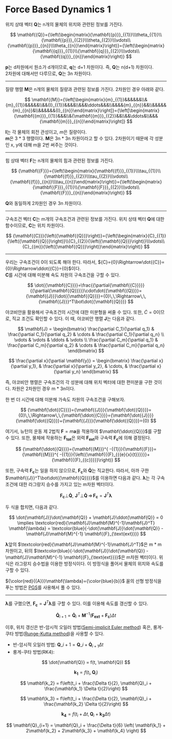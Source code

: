 # Force Based Dynamics 1

위치 상태 벡터 $\mathbf{{Q}}$는 n개의 물체의 위치와 관련된 정보를 가진다.

$$
\mathbf{{Q}}={\left(\begin{matrix}{\mathbf{{p}}}_{{1}}\\\theta_{{1}}\\{\mathbf{{p}}}_{{2}}\\\theta_{{2}}\\\vdots\\{\mathbf{{p}}}_{{n}}\\\theta_{{n}}\end{matrix}\right)}={\left(\begin{matrix}{\mathbf{{q}}}_{{1}}\\{\mathbf{{q}}}_{{2}}\\\vdots\\{\mathbf{{q}}}_{{n}}\end{matrix}\right)}
$$

$\mathbf{{p}}$는 d차원에서 원소가 d개이므로, $\mathbf{{q}}$는 d+1 차원이다. 즉, $\mathbf{{Q}}$는 n(d+1) 차원이다.  
2차원에 대해서만 다루므로, $\mathbf{{Q}}$는 3n 차원이다.

---

질량 행렬 $\mathbf{{M}}$은 n개의 물체의 질량과 관련된 정보를 가진다. 2차원인 경우 아래와 같다.

$$
\mathbf{{M}}={\left[\begin{matrix}{m}_{{1}}&&&&&&\\&{m}_{{1}}&&&&&\\&&{I}_{{1}}&&&&\\&&&\ddots&&&\\&&&&{m}_{{n}}&&\\&&&&&{m}_{{n}}&\\&&&&&&{I}_{{n}}\end{matrix}\right]}={\left[\begin{matrix}{\mathbf{{m}}}_{{1}}&&&\\&{\mathbf{{m}}}_{{2}}&&\\&&\ddots&\\&&&{\mathbf{{m}}}_{{n}}\end{matrix}\right]}
$$

$\mathbf{{I}}$는 각 물체의 회전 관성이고, $m$은 질량이다.  
$\mathbf{{m}}$은 3 * 3 행렬이다. $\mathbf{{M}}$은 3n * 3n 차원이라고 할 수 있다. 2차원이기 때문에 각 성분인 x, y에 대해 m을 2번 써주는 것이다.

---

힘 상태 벡터 $\mathbf{{F}}$는 n개의 물체의 힘과 관련된 정보를 가진다.

$$
{\mathbf{{F}}}={\left(\begin{matrix}{\mathbf{{f}}}_{{1}}\\\tau_{{1}}\\{\mathbf{{f}}}_{{2}}\\\tau_{{2}}\\\vdots\\{\mathbf{{f}}}_{{n}}\\\tau_{{n}}\end{matrix}\right)}={\left(\begin{matrix}{\mathbf{{F}}}_{{1}}\\{\mathbf{{F}}}_{{2}}\\\vdots\\{\mathbf{{F}}}_{{n}}\end{matrix}\right)}
$$

$\mathbf{{Q}}$와 동일하게 2차원인 경우 3n 차원이다.

---

구속조건 벡터 $\mathbf{{C}}$는 m개의 구속조건과 관련된 정보를 가진다. 위치 상태 벡터 $\mathbf{{Q}}$에 대한 함수이므로, $\mathbf{{C}}$는 위치 차원이다.

$$
{\mathbf{{C}}}{\left({\mathbf{{Q}}}\right)}={\left(\begin{matrix}{C}_{{1}}{\left({\mathbf{{Q}}}\right)}\\{C}_{{2}}{\left({\mathbf{{Q}}}\right)}\\\vdots\\{C}_{{m}}{\left({\mathbf{{Q}}}\right)}\end{matrix}\right)}
$$

---

우리는 구속조건이 0이 되도록 해야 한다. 따라서, ${C}={0}\Rightarrow\dot{{C}}={0}\Rightarrow\ddot{{C}}={0}$이다.  
$\mathbf{{C}}$를 시간에 대해 미분해 속도 차원의 구속조건을 구할 수 있다.

$$
\dot{{\mathbf{{C}}}}=\frac{{\partial{\mathbf{{C}}}}}{{\partial{\mathbf{{Q}}}}}\cdot\dot{{\mathbf{{Q}}}}={\mathbf{{J}}}\dot{{\mathbf{{Q}}}}={0}\,\,\Rightarrow\,\,{\mathbf{{J}}}^T\bot\dot{{\mathbf{{Q}}}}
$$

야코비안을 활용해서 구속조건의 시간에 대한 미분형을 써줄 수 있다. 또한, $\dot{{C}}={0}$이므로, 직교 조건도 확인할 수 있다. 이 때, 야코비안 행렬 $\mathbf{{J}}$는 다음과 같다.

$$
\mathbf{J} = \begin{bmatrix}
\frac{\partial C_1}{\partial q_1} & \frac{\partial C_1}{\partial q_2} & \cdots & \frac{\partial C_1}{\partial q_n} \\
\vdots & \vdots & \ddots & \vdots \\
\frac{\partial C_m}{\partial q_1} & \frac{\partial C_m}{\partial q_2} & \cdots & \frac{\partial C_m}{\partial q_n}
\end{bmatrix}
$$

$$
\frac{\partial x}{\partial \mathbf{y}} = \begin{bmatrix} \frac{\partial x}{\partial y_1}, & \frac{\partial x}{\partial y_2}, & \cdots, & \frac{\partial x}{\partial y_n} \end{bmatrix}
$$

즉, 야코비안 행렬은 구속조건의 각 성분에 대해 위치 벡터에 대한 편미분을 구한 것이다. 차원은 2차원인 경우 m * 3n이다.

한 번 더 시간에 대해 미분해 가속도 차원의 구속조건을 구해보자.

$$
{\mathbf{\dot{{C}}}}={\mathbf{{J}}}{\mathbf{\dot{{Q}}}}={0}\,\,\Rightarrow\,\,{\mathbf{\ddot{{C}}}}={\mathbf{\dot{{J}}}}{\mathbf{\dot{{Q}}}}+{\mathbf{{J}}}{\mathbf{\ddot{{Q}}}}={0}
$$

여기서, 뉴턴의 운동 제 2법칙 ${\mathbf{{F}}}={m}{\mathbf{{a}}}$을 적용하여 $\mathbf{\ddot{{Q}}}$를 구할 수 있다. 또한, 물체에
작용하는 $\mathbf{{F_{tot}}}$은 외력 $\mathbf{{F_{ext}}}$와 구속력 $\mathbf{{F_c}}$에 의해 결정된다.

$$
{\mathbf{\ddot{{Q}}}}={\mathbf{{M}}}^{ -{{1}}}{\mathbf{{F}}}={\mathbf{{M}}}^{ -{{1}}}{\left({\mathbf{{{F}_{{{e}{x}{t}}}}}}+{\mathbf{{{F}_{{c}}}}}\right)}
$$

또한, 구속력 $\mathbf{{F_c}}$는 일을 하지 않으므로, $\mathbf{{F_c}}$와 $\mathbf{{\dot{{Q}}}}$는 직교한다. 따라서, 아까
구한 $\mathbf{{J}}^T\bot\dot{{\mathbf{{Q}}}}$를 이용하면 다음과 같다.
$\mathbf{{\lambda}}$는 각 구속조건에 대한 라그랑지 승수를 가지고 있는 m차원 벡터이다.

$$
{\mathbf{{{F}_{{c}}}}}\bot{\mathbf{\dot{{Q}}}},\,\,{\mathbf{{J}}}^{T}\bot{\mathbf{\dot{{Q}}}}\,\Rightarrow\,{\mathbf{{{F}_{{c}}}}}={\mathbf{{J}}}^{T}{\mathbf{{\lambda}}}
$$

두 식을 합치면, 다음과 같다.

$$
\dot{\mathbf{J}}\dot{\mathbf{Q}} + \mathbf{J}\ddot{\mathbf{Q}} = 0 \implies \textcolor{red}{\mathbf{J}\mathbf{M}^{-1}\mathbf{J}^T} \mathbf{\lambda} = \textcolor{blue}{-\dot{\mathbf{J}}\dot{\mathbf{Q}} - \mathbf{J}\mathbf{M}^{-1} \mathbf{{F}_{\text{ext}}}}
$$

$\mathbf{{\lambda}}$앞의 $\textcolor{red}{\mathbf{J}\mathbf{M}^{-1}\mathbf{J}^T}$은 m * m 차원이고,
뒤의 $\textcolor{blue}{-\dot{\mathbf{J}}\dot{\mathbf{Q}} - \mathbf{J}\mathbf{M}^{-1} \mathbf{{F}_{\text{ext}}}}$은 m차원
벡터이다.
위 식은 라그랑지 승수법을 이용한 방정식이다. 이 방정식을 풀어서 물체의 위치와 속도를 구할 수 있다.

${\color{red}{{A}}}\mathbf{\lambda}={\color{blue}{b}}$ 꼴의 선형 방정식을 푸는
방법은 [PGS](https://ko.wikipedia.org/wiki/%EA%B0%80%EC%9A%B0%EC%8A%A4-%EC%9E%90%EC%9D%B4%EB%8D%B8_%EB%B0%A9%EB%B2%95)를
사용해서 풀 수 있다.

---

$\mathbf{{\lambda}}$를 구했으면, ${\mathbf{{{F}_{{c}}}}}={\mathbf{{J}}}^{T}{\mathbf{{\lambda}}}$를 구할 수 있다. 이를 이용해 속도를 갱신할 수
있다.

$$
{\mathbf{\dot{{Q}}}}_{{{i}+{1}}}={\mathbf{\dot{{Q}}}}_{{i}}+{\mathbf{{M}}}^{ -{{1}}}{\left({\mathbf{{{F}_{{{e}{x}{t}}}}}}+{\mathbf{{{F}_{{c}}}}}\right)} \Delta t
$$

이후, 위치 갱신은 반-암시적 오일러
방법([Semi-implicit Euler method](https://ko.wikipedia.org/wiki/%EB%B0%98-%EC%95%94%EC%8B%9C%EC%A0%81_%EC%98%A4%EC%9D%BC%EB%9F%AC_%EB%B0%A9%EB%B2%95))
혹은, 룽게-쿠타
방법([Runge-Kutta method](https://ko.wikipedia.org/wiki/%EB%A3%BD%EA%B2%8C-%EC%BF%A0%ED%83%80_%EB%B0%A9%EB%B2%95))을 사용할 수
있다.

- 반-암시적 오일러 방법: $\mathbf{Q}\_{i+1}=\mathbf{Q}\_i +\mathbf{{\dot{{Q}}}}_{i+1}\Delta{t}$
- 룽게-쿠타 방법(RK4):

$$
\dot{\mathbf{Q}} = f(t, \mathbf{Q})
$$

$$
\mathbf{k_1} = f(t_i, \mathbf{Q}_i)
$$

$$
\mathbf{k_2} = f\left(t_i + \frac{\Delta t}{2}, \mathbf{Q}_i + \frac{\mathbf{k_1} \Delta t}{2}\right)
$$

$$
\mathbf{k_3} = f\left(t_i + \frac{\Delta t}{2}, \mathbf{Q}_i + \frac{\mathbf{k_2} \Delta t}{2}\right)
$$

$$
\mathbf{k_4} = f(t_i + \Delta t, \mathbf{Q}_i + \mathbf{k_3} \Delta t)
$$

$$
\mathbf{Q}_{i+1} = \mathbf{Q}_i + \frac{\Delta t}{6} \left( \mathbf{k_1} + 2\mathbf{k_2} + 2\mathbf{k_3} + \mathbf{k_4} \right)
$$
